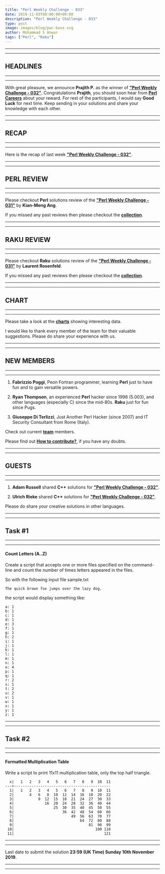 ```yaml
---
title: "Perl Weekly Challenge - 033"
date: 2019-11-03T00:00:00+00:00
description: "Perl Weekly Challenge - 033"
type: post
image: images/blog/pwc-base.svg
author: Mohammad S Anwar
tags: ["Perl", "Raku"]
---
```

***
***

## HEADLINES

***
***

With great pleasure, we announce **Prajith P.** as the winner of [**"Perl Weekly Challenge - 032"**](/blog/perl-weekly-challenge-032). Congratulations **Prajith**, you should soon hear from **[Perl Careers](https://perl.careers/)** about your reward. For rest of the participants, I would say **Good Luck** for next time. Keep sending in your solutions and share your knowledge with each other.

***
***

## RECAP

***
***

Here is the recap of last week [**"Perl Weekly Challenge - 032"**](/blog/recap-challenge-032).

***
***

## PERL REVIEW

***
***

Please checkout **Perl** solutions review of the [**"Perl Weekly Challenge - 031"**](/blog/review-challenge-031) by **Kian-Meng Ang**.

If you missed any past reviews then please checkout the [**collection**](/p5-reviews).

***
***

## RAKU REVIEW

***
***

Please checkout **Raku** solutions review of the [**"Perl Weekly Challenge - 031"**](/blog/p6-review-challenge-031) by **Laurent Rosenfeld**.

If you missed any past reviews then please checkout the [**collection**](/p6-reviews).

***
***

## CHART

***
***

Please take a look at the [**charts**](/chart) showing interesting data.

I would like to thank every member of the team for their valuable suggestions. Please do share your experience with us.

***
***

## NEW MEMBERS

***
***

1) **Fabrizzio Poggi**, Peon Fortran programmer, learning **Perl** just to have fun and to gain versatile powers.

2) **Ryan Thompson**, an experienced **Perl** hacker since 1996 (5.003), and other languages (especially C) since the mid-80s. **Raku** just for fun since Pugs.

3) **Giuseppe Di Terlizzi**, Just Another Perl Hacker (since 2007) and IT Security Consultant from Rome (Italy).

Check out current [**team**](/team) members.

Please find out [**How to contribute?**](/blog/how-to-contribute), if you have any doubts.

***
***

## GUESTS

***
***

1) **Adam Russell** shared **C++** solutions for [**"Perl Weekly Challenge - 032"**](https://github.com/manwar/perlweeklychallenge-club/tree/master/challenge-032/adam-russell/cxx).

2) **Ulrich Rieke** shared **C++** solutions for [**"Perl Weekly Challenge - 032"**](https://github.com/manwar/perlweeklychallenge-club/tree/master/challenge-032/ulrich-rieke/cpp).

Please do share your creative solutions in other languages.

***
***

## Task #1

***
***

#### Count Letters (A..Z)

Create a script that accepts one or more files specified on the command-line and count the number of times letters appeared in the files.

So with the following input file sample.txt

    The quick brown fox jumps over the lazy dog.

the script would display something like:

    a: 1
    b: 1
    c: 1
    d: 1
    e: 3
    f: 1
    g: 1
    h: 2
    i: 1
    j: 1
    k: 1
    l: 1
    m: 1
    n: 1
    o: 4
    p: 1
    q: 1
    r: 2
    s: 1
    t: 2
    u: 2
    v: 1
    w: 1
    x: 1
    y: 1
    z: 1

***
***

## Task #2

***
***

#### Formatted Multiplication Table

Write a script to print 11x11 multiplication table, only the top half triangle.

      x|   1   2   3   4   5   6   7   8   9  10  11
    ---+--------------------------------------------
      1|   1   2   3   4   5   6   7   8   9  10  11
      2|       4   6   8  10  12  14  16  18  20  22
      3|           9  12  15  18  21  24  27  30  33
      4|              16  20  24  28  32  36  40  44
      5|                  25  30  35  40  45  50  55
      6|                      36  42  48  54  60  66
      7|                          49  56  63  70  77
      8|                              64  72  80  88
      9|                                  81  90  99
     10|                                     100 110
     11|                                         121

***
***

Last date to submit the solution **23:59 (UK Time) Sunday 10th November 2019**.

***
***
